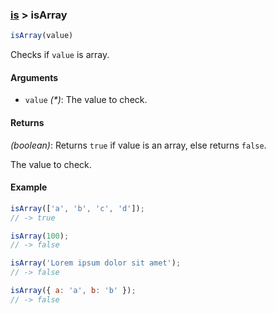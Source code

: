### [is](../) > isArray

```js
isArray(value)
```

Checks if `value` is array.

#### Arguments

- `value` _(*)_: The value to check.

#### Returns

_(boolean)_: Returns `true` if value is an array, else returns `false`.

The value to check.

#### Example
```js
isArray(['a', 'b', 'c', 'd']);
// -> true

isArray(100);
// -> false

isArray('Lorem ipsum dolor sit amet');
// -> false

isArray({ a: 'a', b: 'b' });
// -> false
```
